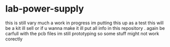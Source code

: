 # lab-power-supply
this is still vary much a work in progress im putting this
up as a test this will be a kit ill sell or if u wanna make 
it ill put all info in this repository . again be carfull
with the pcb files im still prototyping so some stuff might
not work corectly 
